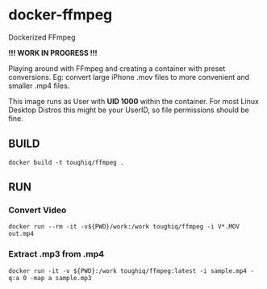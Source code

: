 # docker-ffmpeg
Dockerized FFmpeg

__!!! WORK IN PROGRESS !!!__

Playing around with FFmpeg and creating a container with preset conversions.
Eg: convert large iPhone .mov files to more convenient and smaller .mp4 files.

This image runs as User with __UID 1000__ within the container. For most Linux Desktop Distros this might be your UserID, so file permissions should be fine.

## BUILD
`docker build -t toughiq/ffmpeg .`

## RUN
### Convert Video
`docker run --rm -it -v${PWD}/work:/work toughiq/ffmpeg -i V*.MOV out.mp4`

### Extract .mp3 from .mp4
`docker run -it -v ${PWD}:/work toughiq/ffmpeg:latest -i sample.mp4 -q:a 0 -map a sample.mp3`
